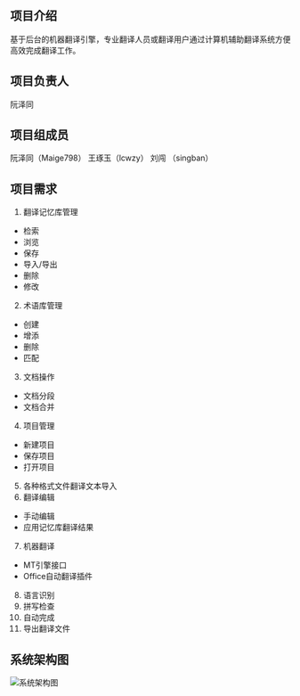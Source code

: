 ## 项目介绍

基于后台的机器翻译引擎，专业翻译人员或翻译用户通过计算机辅助翻译系统方便高效完成翻译工作。

## 项目负责人

 阮泽同 

## 项目组成员

阮泽同（Maige798）
王琢玉（lcwzy）
刘闯 （singban）

## 项目需求

1. 翻译记忆库管理 
* 检索 
* 浏览 
* 保存
* 导入/导出
* 删除
* 修改
2. 术语库管理
* 创建
* 增添
* 删除
* 匹配
3. 文档操作
* 文档分段
* 文档合并
4. 项目管理
* 新建项目
* 保存项目
* 打开项目
5. 各种格式文件翻译文本导入
6. 翻译编辑
* 手动编辑
* 应用记忆库翻译结果
7. 机器翻译
* MT引擎接口
* Office自动翻译插件
8. 语言识别
9. 拼写检查 
10. 自动完成
11. 导出翻译文件

## 系统架构图

![系统架构图](https://user-images.githubusercontent.com/130459376/233646519-2932b032-b6aa-40ef-951c-b4aaacdf9244.png)

